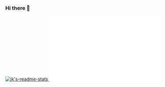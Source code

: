 ### Hi there 👋

<div align="left">
  <a href="https://github-readme-stats.vercel.app/api?username=jk1635&show_icons=true&theme=react&include_all_commits&hide_border=true&line_height=27">
    <img width="454" src="https://github-readme-stats.vercel.app/api?username=jk1635&show_icons=true&theme=react&include_all_commits&hide_border=true&line_height=27" alt="jk's-readme-stats" />
  </a>
  <a href="https://github.com/jk1635/github-stats-react-theme">
    <img width="350" src="https://github.com/jk1635/github-stats-react-theme/blob/main/generated/languages.svg" alt="most-used-languages" />
  </a>
  <!--
  <a href="https://activity-graph.herokuapp.com/graph?username=jk1635&theme=react-dark&hide_border=true&bg_color=20232a&color=61dafb&line=61dafb">
    <img width="812" src="https://activity-graph.herokuapp.com/graph?username=jk1635&theme=react-dark&hide_border=true&bg_color=20232a&color=61dafb&line=61dafb" alt="activity-graph" />
  </a>-->
</div>

<!--
**jk1635/jk1635** is a ✨ _special_ ✨ repository because its `README.md` (this file) appears on your GitHub profile.

Here are some ideas to get you started:

- 🔭 I’m currently working on ...
- 🌱 I’m currently learning ...
- 👯 I’m looking to collaborate on ...
- 🤔 I’m looking for help with ...
- 💬 Ask me about ...
- 📫 How to reach me: ...
- 😄 Pronouns: ...
- ⚡ Fun fact: ...
-->
